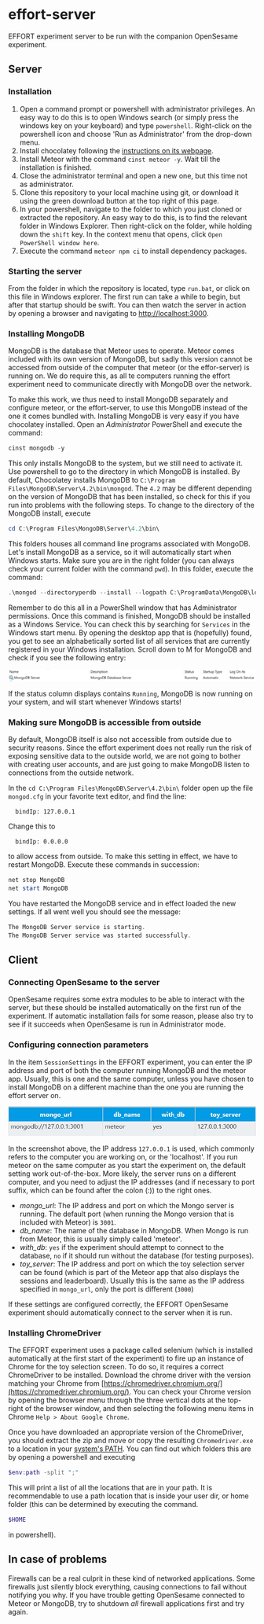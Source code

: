 # effort-server

EFFORT experiment server to be run with the companion OpenSesame experiment.

## Server

### Installation

1. Open a command prompt or powershell with administrator privileges. An easy way to do this is to open Windows search (or simply press the windows key on your keyboard) and type `powershell`. Right-click on the powershell icon and choose 'Run as Administrator' from the drop-down menu.
2. Install chocolatey following the [instructions on its webpage](https://chocolatey.org/install).
3. Install Meteor with the command `cinst meteor -y`. Wait till the installation is finished.
4. Close the administrator terminal and open a new one, but this time not as administrator.
5. Clone this repository to your local machine using git, or download it using the green download button at the top right of this page.
6. In your powershell, navigate to the folder to which you just cloned or extracted the repository. An easy way to do this, is to find the relevant folder in Windows Explorer. Then right-click on the folder, while holding down the `shift` key. In the context menu that opens, click `Open PowerShell window here`.
7. Execute the command `meteor npm ci` to install dependency packages.

### Starting the server

From the folder in which the repository is located, type `run.bat`, or click on this file in Windows explorer. The first run can take a while to begin, but after that startup should be swift. You can then watch the server in action by opening a browser and navigating to [http://localhost:3000](http://localhost:3000).

### Installing MongoDB

MongoDB is the database that Meteor uses to operate. Meteor comes included with its own version of MongoDB, but sadly this version cannot be accessed from outside of the computer that meteor (or the effor-server) is running on. We do require this, as all te computers running the effort experiment need to communicate directly with MongoDB over the network.

To make this work, we thus need to install MongoDB separately and configure meteor, or the effort-server, to use this MongoDB instead of the one it comes bundled with. Installing MongoDB is very easy if you have chocolatey installed. Open an _Administrator_ PowerShell and execute the command:

```powershell
cinst mongodb -y
```

This only installs MongoDB to the system, but we still need to activate it. Use powershell to go to the directory in which MongoDB is installed. By default, Chocolatey installs MongoDB to `C:\Program Files\MongoDB\Server\4.2\bin\mongod`. The `4.2` may be different depending on the version of MongoDB that has been installed, so check for this if you run into problems with the following steps. To change to the directory of the MongoDB install, execute

```powershell
cd C:\Program Files\MongoDB\Server\4.2\bin\
```

This folders houses all command line programs associated with MongoDB. Let's install MongoDB as a service, so it will automatically start when Windows starts. Make sure you are in the right folder (you can always check your current folder with the command `pwd`). In this folder, execute the command:

```powershell
.\mongod --directoryperdb --install --logpath C:\ProgramData\MongoDB\log\mongod.log --dbpath C:\ProgramData\MongoDB\data\db
```

Remember to do this all in a PowerShell window that has Administrator permissions. Once this command is finished, MongoDB should be installed as a Windows Service. You can check this by searching for `Services` in the Windows start menu. By opening the desktop app that is (hopefully) found, you get to see an alphabetically sorted list of all services that are currently registered in your Windows installation. Scroll down to M for MongoDB and check if you see the following entry:

![MongoDB listed in Windows Services](doc/MongoService.jpg)

If the status column displays contains `Running`, MongoDB is now running on your system, and will start whenever Windows starts!

### Making sure MongoDB is accessible from outside

By default, MongoDB itself is also not accessible from outside due to security reasons. Since the effort experiment does not really run the risk of exposing sensitive data to the outside world, we are not going to bother with creating user accounts, and are just going to make MongoDB listen to connections from the outside network.

In the `cd C:\Program Files\MongoDB\Server\4.2\bin\` folder open up the file `mongod.cfg` in your favorite text editor, and find the line:

```text
  bindIp: 127.0.0.1
```

Change this to

```text
  bindIp: 0.0.0.0
```

to allow access from outside. To make this setting in effect, we have to restart MongoDB. Execute these commands in succession:

```powershell
net stop MongoDB
net start MongoDB
```

You have restarted the MongoDB service and in effect loaded the new settings. If all went well you should see the message:

```powershell
The MongoDB Server service is starting.
The MongoDB Server service was started successfully.
```


<!-- ### Creating the effort database in MongoDB

Now MongoDB is running, we have to create a container in which the effort server can place its data. This container is called a database (I know, this gets quite confusing as MongoDB is called a database itself too). To do this, execute the command `.\mongo.exe` from the PowerShell window that you still have opened at the MongoDB folder. -->

## Client

### Connecting OpenSesame to the server

OpenSesame requires some extra modules to be able to interact with the server, but these should be installed automatically on the first run of the experiment. If automatic installation fails for some reason, please also try to see if it succeeds when OpenSesame is run in Administrator mode.

### Configuring connection parameters

In the item `SessionSettings` in the EFFORT experiment, you can enter the IP address and port of both the computer running MongoDB and the meteor app. Usually, this is one and the same computer, unless you have chosen to install MongoDB on a different machine than the one you are running the effort server on.

![Example settings](doc/OS_settings.jpg)

In the screenshot above, the IP address `127.0.0.1` is used, which commonly refers to the computer you are working on, or the 'localhost'. If you run meteor on the same computer as you start the experiment on, the default setting work out-of-the-box. More likely, the server runs on a different computer, and you need to adjust the IP addresses (and if necessary to port suffix, which can be found after the colon (:)) to the right ones.

- *mongo_url*: The IP address and port on which the Mongo server is running. The default port (when running the Mongo version that is included with Meteor) is `3001`.
- *db_name*: The name of the database in MongoDB. When Mongo is run from Meteor, this is usually simply called 'meteor'.
- *with_db*: `yes` if the experiment should attempt to connect to the database, `no` if it should run without the database (for testing purposes).
- *toy_server*: The IP address and port on which the toy selection server can be found (which is part of the Meteor app that also displays the sessions and leaderboard). Usually this is the same as the IP address specified in `mongo_url`, only the port is different (`3000`)

If these settings are configured correctly, the EFFORT OpenSesame experiment should automatically connect to the server when it is run.

### Installing ChromeDriver

The EFFORT experiment uses a package called selenium (which is installed automatically at the first start of the experiment) to fire up an instance of Chrome for the toy selection screen. To do so, it requires a correct ChromeDriver to be installed. Download the chrome driver with the version matching your Chrome from [https://chromedriver.chromium.org/](https://chromedriver.chromium.org/). You can check your Chrome version by opening the browser menu through the three vertical dots at the top-right of the browser window, and then selecting the following menu items in Chrome `Help > About Google Chrome`.

Once you have downloaded an appropriate version of the ChromeDriver, you should extract the zip and move or copy the resulting `Chromedriver.exe` to a location in your [system's PATH](https://en.wikipedia.org/wiki/PATH_(variable)). You can find out which folders this are by opening a powershell and executing

```powershell
$env:path -split ";"
```

This will print a list of all the locations that are in your path. It is recommendable to use a path location that is inside your user dir, or home folder (this can be determined by executing the command.

```powershell
$HOME
```

in powershell).

## In case of problems

Firewalls can be a real culprit in these kind of networked applications. Some firewalls just silently block everything, causing connections to fail without notifying you why. If you have trouble getting OpenSesame connected to Meteor or MongoDB, try to shutdown *all* firewall applications first and try again.